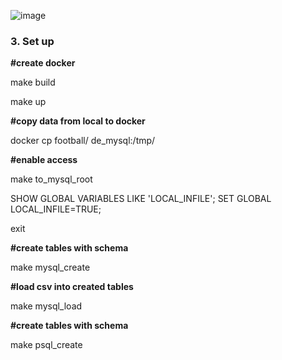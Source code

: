 ![image](https://github.com/user-attachments/assets/73c00c34-68c9-4af3-9f64-ae48706c2c20)

### 3. Set up

**#create docker**

make build

make up

**#copy data from local to docker**

docker cp football/ de_mysql:/tmp/

**#enable access**

make to_mysql_root

SHOW GLOBAL VARIABLES LIKE 'LOCAL_INFILE';
SET GLOBAL LOCAL_INFILE=TRUE;

exit

**#create tables with schema**

make mysql_create

**#load csv into created tables**

make mysql_load

**#create tables with schema**

make psql_create
